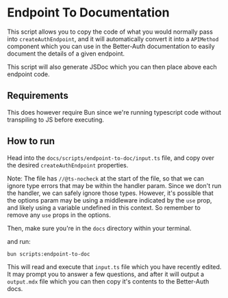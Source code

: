 # Endpoint To Documentation

This script allows you to copy the code of what you would normally pass into `createAuthEndpoint`, and it will automatically convert it into a `APIMethod` component which you can use in the Better-Auth documentation
to easily document the details of a given endpoint.

This script will also generate JSDoc which you can then place above each endpoint code.

## Requirements

This does however require Bun since we're running typescript code without transpiling to JS before executing.

## How to run

Head into the `docs/scripts/endpoint-to-doc/input.ts` file,
and copy over the desired `createAuthEndpoint` properties.

Note: The file has `//@ts-nocheck` at the start of the file, so that we can ignore type errors that may be within the handler param.
Since we don't run the handler, we can safely ignore those types.
However, it's possible that the options param may be using a middleware indicated by the `use` prop, and likely using a variable undefined in this context. So remember to remove any `use` props in the options.

Then, make sure you're in the `docs` directory within your terminal.

and run:

```bash
bun scripts:endpoint-to-doc
```

This will read and execute that `input.ts` file which you have recently edited. It may prompt you to answer a few questions, and after it will output a `output.mdx` file which you can then copy it's contents to the Better-Auth docs.
